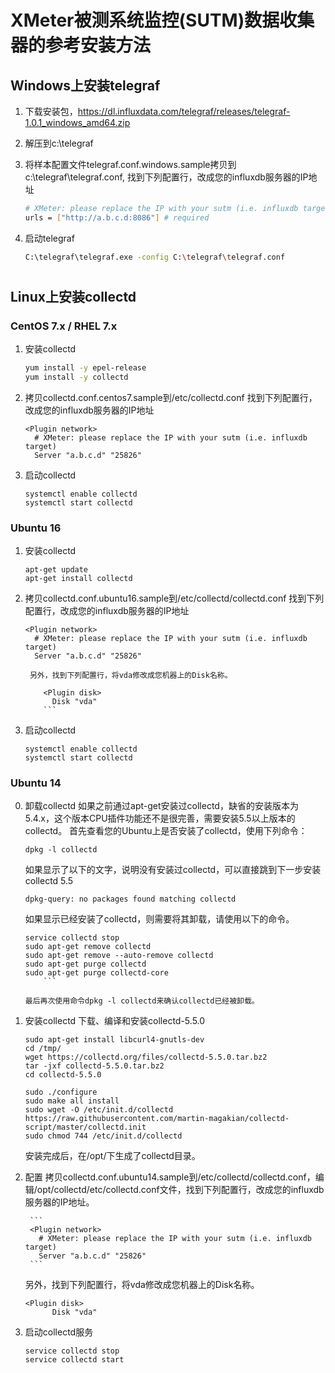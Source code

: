 # XMeter被测系统监控(SUTM)数据收集器的参考安装方法
## Windows上安装telegraf

1. 下载安装包，https://dl.influxdata.com/telegraf/releases/telegraf-1.0.1_windows_amd64.zip
2. 解压到c:\telegraf
3. 将样本配置文件telegraf.conf.windows.sample拷贝到c:\telegraf\telegraf.conf, 找到下列配置行，改成您的influxdb服务器的IP地址

	```bash
	# XMeter: please replace the IP with your sutm (i.e. influxdb target)
	urls = ["http://a.b.c.d:8086"] # required
	```

4. 启动telegraf

	```bash
	C:\telegraf\telegraf.exe -config C:\telegraf\telegraf.conf
	```

# 
## Linux上安装collectd
### CentOS 7.x / RHEL 7.x
1. 安装collectd

	```bash
	yum install -y epel-release
	yum install -y collectd
	```

2. 拷贝collectd.conf.centos7.sample到/etc/collectd.conf
找到下列配置行，改成您的influxdb服务器的IP地址

	```
	<Plugin network>
	  # XMeter: please replace the IP with your sutm (i.e. influxdb target)
	  Server "a.b.c.d" "25826"
	```

3. 启动collectd

	```
	systemctl enable collectd
	systemctl start collectd
	```


### Ubuntu 16
1. 安装collectd

	```
	apt-get update
	apt-get install collectd
	```

2. 拷贝collectd.conf.ubuntu16.sample到/etc/collectd/collectd.conf
找到下列配置行，改成您的influxdb服务器的IP地址

	```
	<Plugin network>
	  # XMeter: please replace the IP with your sutm (i.e. influxdb target)
	  Server "a.b.c.d" "25826"
	```

        另外，找到下列配置行，将vda修改成您机器上的Disk名称。
        
	```
        <Plugin disk>
          Disk "vda"
        ```

3. 启动collectd

	```
	systemctl enable collectd
	systemctl start collectd
	```

### Ubuntu 14
0. 卸载collectd
	如果之前通过apt-get安装过collectd，缺省的安装版本为5.4.x，这个版本CPU插件功能还不是很完善，需要安装5.5以上版本的collectd。
	首先查看您的Ubuntu上是否安装了collectd，使用下列命令：

	```
	dpkg -l collectd
	```

	如果显示了以下的文字，说明没有安装过collectd，可以直接跳到下一步安装collectd 5.5

	```
	dpkg-query: no packages found matching collectd
	```	

	如果显示已经安装了collectd，则需要将其卸载，请使用以下的命令。

	```
	service collectd stop
	sudo apt-get remove collectd
	sudo apt-get remove --auto-remove collectd
	sudo apt-get purge collectd
	sudo apt-get purge collectd-core
        ```

	最后再次使用命令dpkg -l collectd来确认collectd已经被卸载。

1. 安装collectd
	下载、编译和安装collectd-5.5.0	

	```
	sudo apt-get install libcurl4-gnutls-dev
	cd /tmp/
	wget https://collectd.org/files/collectd-5.5.0.tar.bz2
	tar -jxf collectd-5.5.0.tar.bz2
	cd collectd-5.5.0
	
	sudo ./configure
	sudo make all install
	sudo wget -O /etc/init.d/collectd https://raw.githubusercontent.com/martin-magakian/collectd-script/master/collectd.init
	sudo chmod 744 /etc/init.d/collectd
	```	

	安装完成后，在/opt/下生成了collectd目录。

2. 配置
	拷贝collectd.conf.ubuntu14.sample到/etc/collectd/collectd.conf，编辑/opt/collectd/etc/collectd.conf文件，找到下列配置行，改成您的influxdb服务器的IP地址。

        ```
        <Plugin network>
          # XMeter: please replace the IP with your sutm (i.e. influxdb target)
          Server "a.b.c.d" "25826"
        ```

	另外，找到下列配置行，将vda修改成您机器上的Disk名称。

	```
	<Plugin disk>
          Disk "vda"
	```

3. 启动collectd服务

	```
	service collectd stop
	service collectd start
	```	

